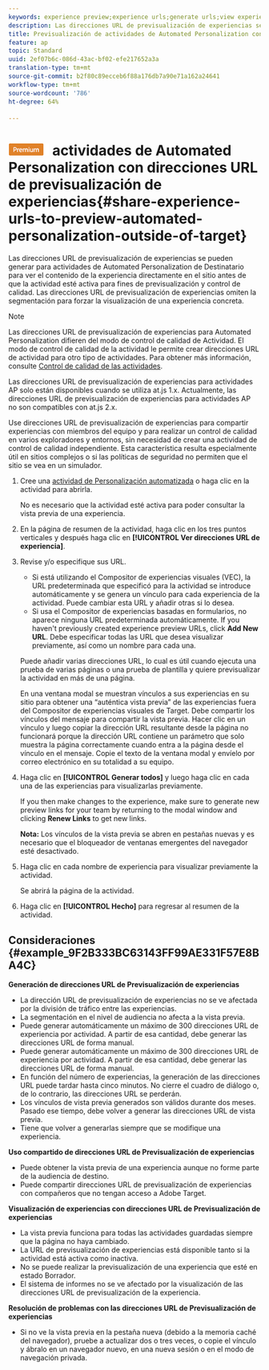 ```yaml
---
keywords: experience preview;experience urls;generate urls;view experience urls
description: Las direcciones URL de previsualización de experiencias se pueden generar para actividades de Automated Personalization de Destinatario para ver el contenido de la experiencia directamente en el sitio antes de que la actividad esté activa para fines de previsualización y control de calidad. Las direcciones URL de previsualización de experiencias omiten la segmentación para forzar la visualización de una experiencia concreta.
title: Previsualización de actividades de Automated Personalization con direcciones URL de previsualización de experiencias
feature: ap
topic: Standard
uuid: 2ef07b6c-086d-43ac-bf02-efe217652a3a
translation-type: tm+mt
source-git-commit: b2f80c89ecceb6f88a176db7a90e71a162a24641
workflow-type: tm+mt
source-wordcount: '786'
ht-degree: 64%

---
```



# ![PREVISUALIZACIÓN PREMIUM](/help/assets/premium.png) actividades de Automated Personalization con direcciones URL de previsualización de experiencias{#share-experience-urls-to-preview-automated-personalization-outside-of-target}

Las direcciones URL de previsualización de experiencias se pueden generar para actividades de Automated Personalization de Destinatario para ver el contenido de la experiencia directamente en el sitio antes de que la actividad esté activa para fines de previsualización y control de calidad. Las direcciones URL de previsualización de experiencias omiten la segmentación para forzar la visualización de una experiencia concreta.

>[!NOTE]
>
>Las direcciones URL de previsualización de experiencias para Automated Personalization difieren del modo de control de calidad de Actividad. El modo de control de calidad de la actividad le permite crear direcciones URL de actividad para otro tipo de actividades. Para obtener más información, consulte [Control de calidad de las actividades](../../c-activities/c-activity-qa/activity-qa.md#concept_9329EF33DE7D41CA9815C8115DBC4E40).
>
>Las direcciones URL de previsualización de experiencias para actividades AP solo están disponibles cuando se utiliza at.js 1.x. Actualmente, las direcciones URL de previsualización de experiencias para actividades AP no son compatibles con at.js 2.x.

Use direcciones URL de previsualización de experiencias para compartir experiencias con miembros del equipo y para realizar un control de calidad en varios exploradores y entornos, sin necesidad de crear una actividad de control de calidad independiente. Esta característica resulta especialmente útil en sitios complejos o si las políticas de seguridad no permiten que el sitio se vea en un simulador.

1. Cree una [actividad de Personalización automatizada](../../c-activities/t-automated-personalization/create-ap-activity.md#task_8AAF837796D74CF893CA2F88BA1491C9) o haga clic en la actividad para abrirla.

   No es necesario que la actividad esté activa para poder consultar la vista previa de una experiencia.
1. En la página de resumen de la actividad, haga clic en los tres puntos verticales y después haga clic en **[!UICONTROL Ver direcciones URL de experiencia]**.
1. Revise y/o especifique sus URL.

   * Si está utilizando el Compositor de experiencias visuales (VEC), la URL predeterminada que especificó para la actividad se introduce automáticamente y se genera un vínculo para cada experiencia de la actividad. Puede cambiar esta URL y añadir otras si lo desea.
   * Si usa el Compositor de experiencias basadas en formularios, no aparece ninguna URL predeterminada automáticamente. If you haven&#39;t previously created experience preview URLs, click **Add New URL**. Debe especificar todas las URL que desea visualizar previamente, así como un nombre para cada una.

   Puede añadir varias direcciones URL, lo cual es útil cuando ejecuta una prueba de varias páginas o una prueba de plantilla y quiere previsualizar la actividad en más de una página.

   En una ventana modal se muestran vínculos a sus experiencias en su sitio para obtener una “auténtica vista previa” de las experiencias fuera del Compositor de experiencias visuales de Target. Debe compartir los vínculos del mensaje para compartir la vista previa. Hacer clic en un vínculo y luego copiar la dirección URL resultante desde la página no funcionará porque la dirección URL contiene un parámetro que solo muestra la página correctamente cuando entra a la página desde el vínculo en el mensaje. Copie el texto de la ventana modal y envíelo por correo electrónico en su totalidad a su equipo.
1. Haga clic en **[!UICONTROL Generar todos]** y luego haga clic en cada una de las experiencias para visualizarlas previamente.

   If you then make changes to the experience, make sure to generate new preview links for your team by returning to the modal window and clicking **Renew Links** to get new links.

   **Nota:** Los vínculos de la vista previa se abren en pestañas nuevas y es necesario que el bloqueador de ventanas emergentes del navegador esté desactivado.

1. Haga clic en cada nombre de experiencia para visualizar previamente la actividad.

   Se abrirá la página de la actividad.
1. Haga clic en **[!UICONTROL Hecho]** para regresar al resumen de la actividad.

## Consideraciones {#example_9F2B333BC63143FF99AE331F57E8BA4C}

**Generación de direcciones URL de Previsualización de experiencias**

* La dirección URL de previsualización de experiencias no se ve afectada por la división de tráfico entre las experiencias.
* La segmentación en el nivel de audiencia no afecta a la vista previa.
* Puede generar automáticamente un máximo de 300 direcciones URL de experiencia por actividad. A partir de esa cantidad, debe generar las direcciones URL de forma manual.
* Puede generar automáticamente un máximo de 300 direcciones URL de experiencia por actividad. A partir de esa cantidad, debe generar las direcciones URL de forma manual.
* En función del número de experiencias, la generación de las direcciones URL puede tardar hasta cinco minutos. No cierre el cuadro de diálogo o, de lo contrario, las direcciones URL se perderán.
* Los vínculos de vista previa generados son válidos durante dos meses. Pasado ese tiempo, debe volver a generar las direcciones URL de vista previa.
* Tiene que volver a generarlas siempre que se modifique una experiencia.

**Uso compartido de direcciones URL de Previsualización de experiencias**

* Puede obtener la vista previa de una experiencia aunque no forme parte de la audiencia de destino.
* Puede compartir direcciones URL de previsualización de experiencias con compañeros que no tengan acceso a Adobe Target.

**Visualización de experiencias con direcciones URL de Previsualización de experiencias**

* La vista previa funciona para todas las actividades guardadas siempre que la página no haya cambiado.
* La URL de previsualización de experiencias está disponible tanto si la actividad está activa como inactiva.
* No se puede realizar la previsualización de una experiencia que esté en estado Borrador.
* El sistema de informes no se ve afectado por la visualización de las direcciones URL de previsualización de la experiencia.

**Resolución de problemas con las direcciones URL de Previsualización de experiencias**

* Si no ve la vista previa en la pestaña nueva (debido a la memoria caché del navegador), pruebe a actualizar dos o tres veces, o copie el vínculo y ábralo en un navegador nuevo, en una nueva sesión o en el modo de navegación privada.
